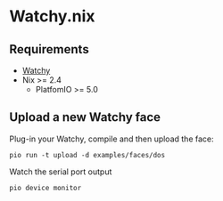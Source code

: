 # Watchy.nix

## Requirements

- [Watchy](https://watchy.sqfmi.com/)
- Nix >= 2.4
	- PlatfomIO >= 5.0

## Upload a new Watchy face

Plug-in your Watchy, compile and then upload the face:

```
pio run -t upload -d examples/faces/dos
```

Watch the serial port output

```
pio device monitor
```
